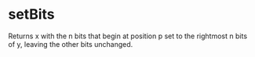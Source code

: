 # setBits
Returns x with the n bits that begin at position p set to the rightmost n bits of y, leaving the other bits unchanged.

